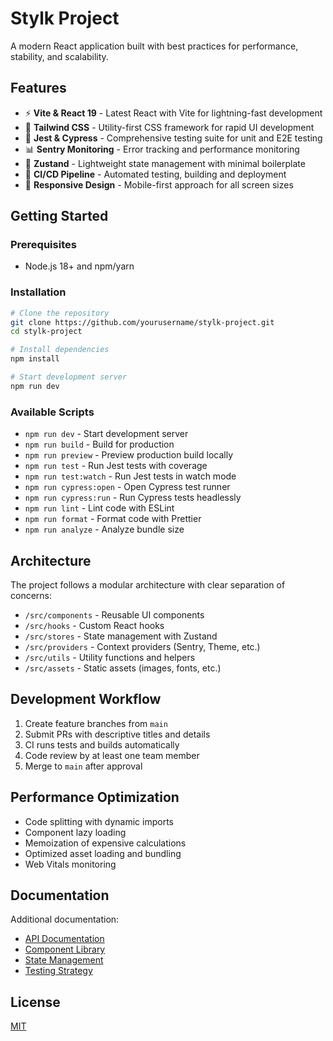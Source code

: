 # Stylk Project

A modern React application built with best practices for performance, stability, and scalability.

## Features

- ⚡️ **Vite & React 19** - Latest React with Vite for lightning-fast development
- 🎨 **Tailwind CSS** - Utility-first CSS framework for rapid UI development
- 🧪 **Jest & Cypress** - Comprehensive testing suite for unit and E2E testing
- 📊 **Sentry Monitoring** - Error tracking and performance monitoring
- 🔄 **Zustand** - Lightweight state management with minimal boilerplate
- 🚀 **CI/CD Pipeline** - Automated testing, building and deployment
- 📱 **Responsive Design** - Mobile-first approach for all screen sizes

## Getting Started

### Prerequisites

- Node.js 18+ and npm/yarn

### Installation

```bash
# Clone the repository
git clone https://github.com/yourusername/stylk-project.git
cd stylk-project

# Install dependencies
npm install

# Start development server
npm run dev
```

### Available Scripts

- `npm run dev` - Start development server
- `npm run build` - Build for production
- `npm run preview` - Preview production build locally
- `npm run test` - Run Jest tests with coverage
- `npm run test:watch` - Run Jest tests in watch mode
- `npm run cypress:open` - Open Cypress test runner
- `npm run cypress:run` - Run Cypress tests headlessly
- `npm run lint` - Lint code with ESLint
- `npm run format` - Format code with Prettier
- `npm run analyze` - Analyze bundle size

## Architecture

The project follows a modular architecture with clear separation of concerns:

- `/src/components` - Reusable UI components
- `/src/hooks` - Custom React hooks
- `/src/stores` - State management with Zustand
- `/src/providers` - Context providers (Sentry, Theme, etc.)
- `/src/utils` - Utility functions and helpers
- `/src/assets` - Static assets (images, fonts, etc.)

## Development Workflow

1. Create feature branches from `main`
2. Submit PRs with descriptive titles and details
3. CI runs tests and builds automatically
4. Code review by at least one team member
5. Merge to `main` after approval

## Performance Optimization

- Code splitting with dynamic imports
- Component lazy loading
- Memoization of expensive calculations
- Optimized asset loading and bundling
- Web Vitals monitoring

## Documentation

Additional documentation:

- [API Documentation](/docs/API.md)
- [Component Library](/docs/COMPONENTS.md)
- [State Management](/docs/STATE.md)
- [Testing Strategy](/docs/TESTING.md)

## License

[MIT](LICENSE)
